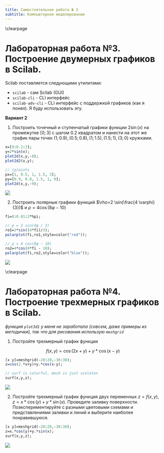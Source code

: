 ```yaml
---
title: Самостоятельная работа № 2
subtitle: Компьютерное моделирование
---
```

\clearpage

# Лабораторная работа №3. Построение двумерных графиков в Scilab.

Scilab поставляется следующими утилитами:

- `scilab` - сам Scilab (GUI)
- `scilab-cli` - CLI интерфейс
- `scilab-adv-cli` - CLI интерфейс с поддержкой графиков (как я понял). Я буду использовать эту.

**Вариант 2**

1. Построить точечный и ступенчатый графики функции $2 \sin(x)$ на промежутке $[0;3]$ с шагом $0.2$ квадратом и нанести на этот же график пары точек $(1;0.9), (0.5;0.8), (1;1.5), (1.5;1),(3;0)$ кружками.

<!-- see 3.1.sce -->
```scilab
x=[0:0.2:3];
y=2*sin(x);
plot2d(x,y,-0);
plot2d2(x,y);

// (p)oints
px=[1, 0.5, 1, 1.5, 3];
py=[0.9, 0.8, 1.5, 1, 0];
plot2d(x,y,-9);
```

![](1.png)

2. Построить полярные графики функций
$\rho=2 \sin(\frac{4 \varphi}{3})$
и
$\rho=4 \cos(8 \varphi-10)$

```scilab
fi=0:0.01:2*%pi;

// ρ = 2 sin(4φ / 3)
ro1=2*sin((4*fi)/3);
polarplot(fi,ro1,style=color("red"));

// ρ = 4 cos(8φ − 10)
ro2=4*cos(8*fi - 10);
polarplot(fi,ro2,style=color("blue"));
```

![](2.png)

\clearpage

# Лабораторная работа №4. Построение трехмерных графиков в Scilab.

*функция `plot3d1` у меня не заработала (совсем, даже примеры из методички), так что для рисования использую `meshgrid`*

1. Постройте трехмерный график функции

$$f(x,y)=\cos(2x+y)+y\ast\cos⁡(x−y)$$

```scilab
[x y]=meshgrid(-20:20,-30:30);
z=cos(2.*x+y)+y.*cos(x-y);

// surf is colorful, mesh is just sceleton
surf(x,y,z);
```

![](3.png)

2. Постройте трехмерный график функция двух переменных $z=f(x,y),z=x\ast\cos(y)+y\ast\sin⁡(x)$. Проведите заливку поверхности. Поэкспериментируйте с разными цветовыми схемами и представлениями заливки и линий и выберите наиболее понравившуюся.

```scilab
[x y]=meshgrid(-20:20,-30:30);
z=x.*cos(y)+y.*sin(x);
surf(x,y,z);
```

![](4.png)
